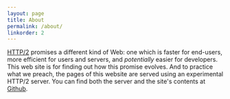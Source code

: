 ```yaml
---
layout: page
title: About
permalink: /about/
linkorder: 2
---
```


[HTTP/2](http://en.wikipedia.org/wiki/HTTP/2) promises a different kind of Web: 
one which is faster for end-users, 
more efficient for users and servers,
and *potentially* easier for developers. 
This web site is for finding out how this promise evolves.
And to practice what we preach, the pages of this website are served using 
an experimental 
HTTP/2 server.
You can find both the server and the site's contents
at [Github](https://github.com/alcidesv/second-front).